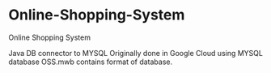 # Online-Shopping-System
 Online Shopping System

Java DB connector to MYSQL Originally done in Google Cloud using MYSQL database
OSS.mwb contains format of database.
